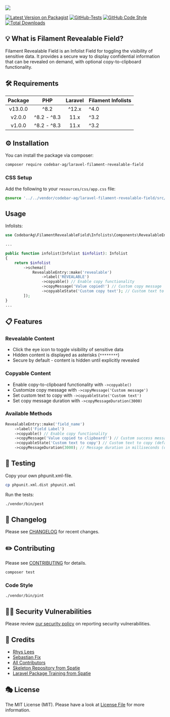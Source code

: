 <img src="https://banners.beyondco.de/Laravel%20Filament%20Revealable%20Field.png?theme=light&packageManager=composer+require&packageName=codebar-ag%2Flaravel-filament-revealable-field&pattern=circuitBoard&style=style_1&description=A+Laravel+Filament+Revealable+Field+integration.&md=1&showWatermark=1&fontSize=100px&images=light-bulb">

[![Latest Version on Packagist](https://img.shields.io/packagist/v/codebar-ag/laravel-filament-revealable-field.svg?style=flat-square)](https://packagist.org/packages/codebar-ag/laravel-filament-revealable-field)
[![GitHub-Tests](https://github.com/codebar-ag/laravel-filament-revealable-field/actions/workflows/run-tests.yml/badge.svg?branch=main)](https://github.com/codebar-ag/laravel-filament-revealable-field/actions/workflows/run-tests.yml)
[![GitHub Code Style](https://github.com/codebar-ag/laravel-filament-revealable-field/actions/workflows/fix-php-code-style-issues.yml/badge.svg?branch=main)](https://github.com/codebar-ag/laravel-filament-revealable-field/actions/workflows/fix-php-code-style-issues.yml)
[![Total Downloads](https://img.shields.io/packagist/dt/codebar-ag/laravel-filament-revealable-field.svg?style=flat-square)](https://packagist.org/packages/codebar-ag/laravel-filament-revealable-field)

## 💡 What is Filament Revealable Field?

Filament Revealable Field is an Infolist Field for toggling the visibility of sensitive data. It provides a secure way to display confidential information that can be revealed on demand, with optional copy-to-clipboard functionality.

## 🛠 Requirements

| Package |     PHP     | Laravel | Filament Infolists |
|:-------:|:-----------:|:-------:|--------------------|
| v13.0.0  | ^8.2        |  ^12.x   | ^4.0               |
| v2.0.0  | ^8.2 - ^8.3 |  11.x   | ^3.2               |
| v1.0.0  | ^8.2 - ^8.3 |  11.x   | ^3.2               |


## ⚙️ Installation

You can install the package via composer:

```bash
composer require codebar-ag/laravel-filament-revealable-field
```

### CSS Setup

Add the following to your `resources/css/app.css` file:

```css
@source '../../vendor/codebar-ag/laravel-filament-revealable-field/src/Infolists/Components/RevealableEntry.php';
```


## Usage

Infolists:
```php
use CodebarAg\FilamentRevealableField\Infolists\Components\RevealableEntry;

...

public function infolist(Infolist $infolist): Infolist
{
    return $infolist
        ->schema([
            RevealableEntry::make('revealable')
                ->label('REVEALABLE')
                ->copyable() // Enable copy functionality
                ->copyMessage('Value copied!') // Custom copy message
                ->copyableState('Custom copy text'); // Custom text to copy
        ]);
}
...
````

## 📋 Features

### Revealable Content
- Click the eye icon to toggle visibility of sensitive data
- Hidden content is displayed as asterisks (`********`)
- Secure by default - content is hidden until explicitly revealed

### Copyable Content
- Enable copy-to-clipboard functionality with `->copyable()`
- Customize copy message with `->copyMessage('Custom message')`
- Set custom text to copy with `->copyableState('Custom text')`
- Set copy message duration with `->copyMessageDuration(3000)`

### Available Methods
```php
RevealableEntry::make('field_name')
    ->label('Field Label')
    ->copyable() // Enable copy functionality
    ->copyMessage('Value copied to clipboard!') // Custom success message
    ->copyableState('Custom text to copy') // Custom text to copy (defaults to field value)
    ->copyMessageDuration(3000); // Message duration in milliseconds (default: 2000)
```

## 🚧 Testing

Copy your own phpunit.xml-file.

```bash
cp phpunit.xml.dist phpunit.xml
```

Run the tests:

```bash
./vendor/bin/pest
```



## 📝 Changelog

Please see [CHANGELOG](CHANGELOG.md) for recent changes.

## ✏️ Contributing

Please see [CONTRIBUTING](.github/CONTRIBUTING.md) for details.

```bash
composer test
```

### Code Style

```bash
./vendor/bin/pint
```

## 🧑‍💻 Security Vulnerabilities

Please review [our security policy](.github/SECURITY.md) on reporting security vulnerabilities.

## 🙏 Credits
- [Rhys Lees](https://github.com/RhysLees)
- [Sebastian Fix](https://github.com/StanBarrows)
- [All Contributors](../../contributors)
- [Skeleton Repository from Spatie](https://github.com/spatie/package-skeleton-laravel)
- [Laravel Package Training from Spatie](https://spatie.be/videos/laravel-package-training)

## 🎭 License

The MIT License (MIT). Please have a look at [License File](LICENSE.md) for more information.
